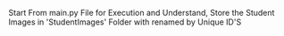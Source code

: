 Start From main.py File for Execution and Understand,
Store the Student Images in 'StudentImages' Folder with renamed by Unique ID'S
